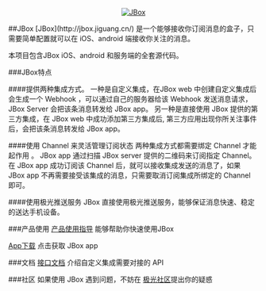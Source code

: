 <p align="center">
    <a href="http://jbox.jiguang.cn/" target="_blank">
        <img src="https://github.com/jpush/jbox/blob/dev/ReadmeResource/Boxinbear%401x.png" alt="JBox" />
    </a>
</p>
##JBox
[JBox](http://jbox.jiguang.cn/) 是一个能够接收你订阅消息的盒子，只需要简单配置就可以在 iOS、android 端接收你关注的消息。

本项目包含JBox iOS、android 和服务端的全套源代码。

###JBox特点

####提供两种集成方式。
一种是自定义集成，在JBox web 中创建自定义集成后会生成一个 Webhook ，可以通过自己的服务器给该 Webhook 发送消息请求，JBox Server 会把该条消息转发给 JBox app。
另一种是直接使用 JBox 提供的第三方集成，在 JBox web 中成功添加第三方集成后, 第三方应用出现你所关注事件后，会把该条消息转发给 JBox app。

####使用 Channel 来灵活管理订阅状态
两种集成方式都需要绑定 Channel 才能起作用 。 JBox app 通过扫描 JBox server 提供的二维码来订阅指定 Channel。
在 JBox app 成功订阅该 Channel 后，就可以接收集成发送的消息了，如果 JBox app 不再需要接受该集成的消息，只需要取消订阅集成所绑定的 Channel 即可。

####使用极光推送服务
JBox 直接使用极光推送服务，能够保证消息快速、稳定的送达手机设备。

###产品使用
[产品使用指导](http://jbox.jiguang.cn/guide) 能够帮助你快速使用JBox

[App下载](http://jbox.jiguang.cn/application) 点击获取 JBox app

###文档
[接口文档](http://jbox.jiguang.cn/document) 介绍自定义集成需要对接的 API

###社区
如果使用 JBox 遇到问题，不妨在 [极光社区](https://community.jiguang.cn)提出你的疑惑
